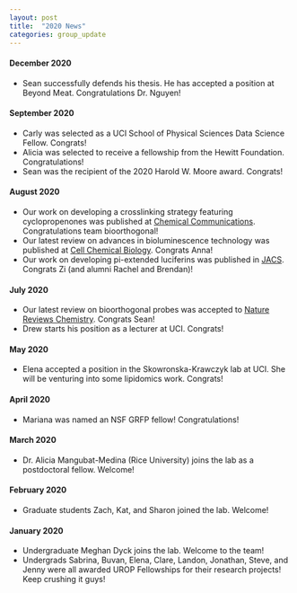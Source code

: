 ```yaml
---
layout: post
title:  "2020 News"
categories: group_update
---
```

#### December 2020
- Sean successfully defends his thesis. He has accepted a position at Beyond Meat. Congratulations Dr. Nguyen!  

#### September 2020
- Carly was selected as a UCI School of Physical Sciences Data Science Fellow. Congrats!  
- Alicia was selected to receive a fellowship from the Hewitt Foundation. Congratulations!
- Sean was the recipient of the 2020 Harold W. Moore award. Congrats!

#### August 2020
- Our work on developing a crosslinking strategy featuring cyclopropenones was published at [Chemical Communications](https://pubs.rsc.org/en/content/articlelanding/2020/cc/d0cc04600k#!divAbstract). Congratulations team bioorthogonal!
- Our latest review on advances in bioluminescence technology was published at [Cell Chemical Biology](https://www.sciencedirect.com/science/article/abs/pii/S2451945620302956). Congrats Anna!
- Our work on developing pi-extended luciferins was published in [JACS](https://pubs.acs.org/doi/10.1021/jacs.0c01064). Congrats Zi (and alumni Rachel and Brendan)!

#### July 2020
- Our latest review on bioorthogonal probes was accepted to [Nature Reviews Chemistry](https://www.nature.com/articles/s41570-020-0205-0). Congrats Sean!
- Drew starts his position as a lecturer at UCI. Congrats!

#### May 2020
- Elena  accepted a position in the Skowronska-Krawczyk lab at UCI. She will be venturing into some lipidomics work.  Congrats!

#### April 2020
- Mariana was named an NSF GRFP fellow! Congratulations!

#### March 2020
- Dr. Alicia Mangubat-Medina (Rice University) joins the lab as a postdoctoral fellow. Welcome!

#### February 2020
- Graduate students Zach, Kat, and Sharon joined the lab. Welcome!

#### January 2020
- Undergraduate Meghan Dyck joins the lab. Welcome to the team!
- Undergrads Sabrina, Buvan, Elena, Clare, Landon, Jonathan, Steve, and Jenny were all awarded UROP Fellowships for their research projects! Keep crushing it guys!
